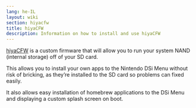 ```yaml
---
lang: he-IL
layout: wiki
section: hiyacfw
title: hiyaCFW
description: Information on how to install and use hiyaCFW
---
```


[hiyaCFW](https://github.com/RocketRobz/hiyaCFW) is a custom firmware that will allow you to run your system NAND (internal storage) off of your SD card.

This allows you to install your own apps to the Nintendo DSi Menu without risk of bricking, as they’re installed to the SD card so problems can fixed easily.

It also allows easy installation of homebrew applications to the DSi Menu and displaying a custom splash screen on boot.
